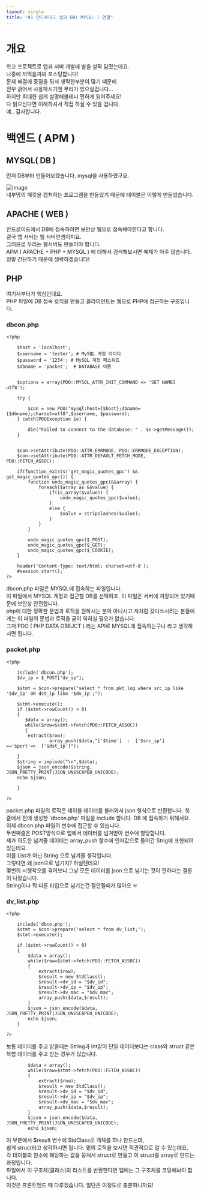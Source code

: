 ```yaml
---
layout: single
title: "#1 안드로이드 앱과 DB( MYSQL ) 연결"
---
```

# 개요
학교 프로젝트로 앱과 서버 개발에 발을 살짝 담궜는데요. <br>
나중에 까먹을까봐 포스팅합니다! <br>
문제 해결에 중점을 둬서 생략한부분이 많기 때문에 <br>
전부 긁어서 사용하시기엔 무리가 있으실겁니다... <br>
하지만 최대한 쉽게 설명해볼테니 편하게 읽어주세요! <br>
다 읽으신다면 이해하셔서 직접 하실 수 있을 겁니다. <br>
예.. 감사합니다.

# 백엔드 ( APM )
## MYSQL( DB )
먼저 DB부터 만들어보겠습니다. mysql을 사용하였구요. <br>

![image](https://user-images.githubusercontent.com/92561389/147692126-0853dab9-1893-4e83-9057-bb70951d34b3.png) <br>
내부망의 패킷을 캡처하는 프로그램을 만들었기 때문에 테이블은 이렇게 만들었습니다.

## APACHE ( WEB )
안드로이드에서 DB에 접속하려면 보안상 웹으로 접속해야한다고 합니다. <br>
결국 앱 서버는 웹 서버인셈이지요. <br>
그러므로 우리는 웹서버도 만들어야 합니다. <br>
APM ( APACHE + PHP + MYSQL ) 에 대해서 검색해보시면 예제가 아주 많습니다. <br>
정말 간단하기 때문에 생략하겠습니다! 

## PHP
여기서부터가 핵심인데요. <br>
PHP 파일에 DB 접속 로직을 만들고 클라이언트는 웹으로 PHP에 접근하는 구조입니다. <br>

### dbcon.php
```
<?php

    $host = 'localhost';
    $username = 'tester'; # MySQL 계정 아이디
    $password = '1234'; # MySQL 계정 패스워드
    $dbname = 'packet';  # DATABASE 이름


    $options = array(PDO::MYSQL_ATTR_INIT_COMMAND => 'SET NAMES utf8');
    
    try {

        $con = new PDO("mysql:host={$host};dbname={$dbname};charset=utf8",$username, $password);
    } catch(PDOException $e) {

        die("Failed to connect to the database: " . $e->getMessage()); 
    }


    $con->setAttribute(PDO::ATTR_ERRMODE, PDO::ERRMODE_EXCEPTION);
    $con->setAttribute(PDO::ATTR_DEFAULT_FETCH_MODE, PDO::FETCH_ASSOC);

    if(function_exists('get_magic_quotes_gpc') && get_magic_quotes_gpc()) { 
        function undo_magic_quotes_gpc(&$array) { 
            foreach($array as &$value) { 
                if(is_array($value)) { 
                    undo_magic_quotes_gpc($value); 
                } 
                else { 
                    $value = stripslashes($value); 
                } 
            } 
        } 
 
        undo_magic_quotes_gpc($_POST); 
        undo_magic_quotes_gpc($_GET); 
        undo_magic_quotes_gpc($_COOKIE); 
    } 
 
    header('Content-Type: text/html; charset=utf-8'); 
    #session_start();
?> 
```

dbcon.php 파일은 MYSQL에 접속하는 파일입니다. <br>
이 파일에서 MYSQL 계정과 접근할 DB를 선택하죠. 이 파일은 서버에 저장되어 있기때문에 보안상 안전합니다. <br>
php에 대한 정확한 문법과 로직을 원하시는 분이 아니시고 저처럼 갖다쓰시려는 분들에게는 이 파일의 문법과 로직을 굳이 익히실 필요가 없습니다. <br>
그저 PDO ( PHP DATA OBEJCT ) 라는 API로 MYSQL에 접속하는구나 라고 생각하시면 됩니다. <br>


### packet.php
```
<?php 

    include('dbcon.php'); 
    $dv_ip = $_POST["dv_ip"];
    
    $stmt = $con->prepare("select * from pkt_log where src_ip like '$dv_ip' OR dst_ip like '$dv_ip';");
    
    $stmt->execute();
    if ($stmt->rowCount() > 0)
    {
       $data = array(); 
       while($row=$stmt->fetch(PDO::FETCH_ASSOC))
       {
       	extract($row);    		
            	array_push($data,"['$time']  :  ['$src_ip']  =='$port'=>  ['$dst_ip']");
            	
	}
	$string = implode("\n",$data);
	$json = json_encode($string, JSON_PRETTY_PRINT|JSON_UNESCAPED_UNICODE);
	echo $json;
		
    }
   
?>
```
packet.php 파일의 로직은 테이블 데이터를 불러와서 json 형식으로 반환합니다.
첫 줄에서 전에 생성한 'dbcon.php' 파일을 include 합니다. DB 에 접속하기 위해서요. <br>
이제 dbcon.php 파일의 변수에 접근할 수 있습니다. <br>
두번째줄은 POST방식으로 앱에서 데이터를 넘겨받아 변수에 할당합니다. <br>
제가 의도한 넘겨줄 데이터는 array_push 함수에 인자값으로 들어간 Strig에 표현되어 있는데요. <br>
이를 List가 아닌 String 으로 넘겨줄 생각입니다. <br>
그렇다면 왜 json으로 넘기지? 하실텐데요! <br>
몇번의 시행착오를 겪어보니 그냥 모든 데이터를 json 으로 넘기는 것이 편하다는 결론이 나왔습니다. <br>
String이나 뭐 다른 타입으로 넘기는건 잘안될때가 많아요 ㅠ

### dv_list.php
```
<?php

    include('dbco.php');
    $stmt = $con->prepare('select * from dv_list;');
    $stmt->execute();

    if ($stmt->rowCount() > 0)
    {
        $data = array();
        while($row=$stmt->fetch(PDO::FETCH_ASSOC))
        {
            extract($row);
            $result = new StdClass();
            $result->dv_id = "$dv_id";
            $result->dv_ip = "$dv_ip";
            $result->dv_mac = "$dv_mac";
            array_push($data,$result);
        }
        $json = json_encode($data, JSON_PRETTY_PRINT|JSON_UNESCAPED_UNICODE);
        echo $json;
    }

?>
```
보통 데이터를 주고 받을때는 String과 Int같이 단일 데이터보다는
class와 struct 같은 복합 데이터를 주고 받는 경우가 많습니다.
```
        $data = array();
        while($row=$stmt->fetch(PDO::FETCH_ASSOC))
        {
            extract($row);
            $result = new StdClass();
            $result->dv_id = "$dv_id";
            $result->dv_ip = "$dv_ip";
            $result->dv_mac = "$dv_mac";
            array_push($data,$result);
        }
        $json = json_encode($data, JSON_PRETTY_PRINT|JSON_UNESCAPED_UNICODE);
        echo $json;
```
이 부분에서 $result 변수에 StdClass로 객체를 하나 만드는데, <br>
쉽게 struct라고 생각하시면 됩니다. 밑의 로직을 보시면 직관적으로 알 수 있는데요, <br>
각 테이블의 원소에 해당하는 값을 뭉쳐서 struct로 만들고 이 struct를 array로 만드는 과정입니다. <br>
파일에서 이 구조체(클래스)의 리스트를 반환한다면 앱에는 그 구조체를 코딩해놔야 합니다. <br>
이것은 프론트엔드 때 다루겠습니다. 일단은 이정도로 충분하니까요! <br>

        
